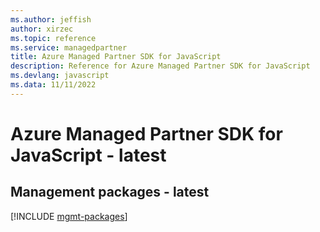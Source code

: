 ```yaml
---
ms.author: jeffish
author: xirzec
ms.topic: reference
ms.service: managedpartner
title: Azure Managed Partner SDK for JavaScript
description: Reference for Azure Managed Partner SDK for JavaScript
ms.devlang: javascript
ms.data: 11/11/2022
---
```

# Azure Managed Partner SDK for JavaScript - latest

## Management packages - latest
[!INCLUDE [mgmt-packages](managed-partner-mgmt-index.md)]